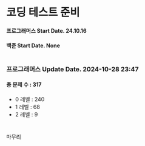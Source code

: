 # 코딩 테스트 준비

#### 프로그래머스 Start Date. 24.10.16
#### 백준 Start Date. None

# 
### 프로그래머스 Update Date. 2024-10-28 23:47
#### 총 문제 수 : 317
- 0 레벨 : 240
- 1 레벨 : 68
- 2 레벨 : 9

# 
마무리

# 
